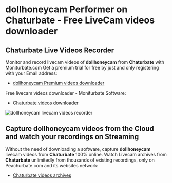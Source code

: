 # dollhoneycam Performer on Chaturbate - Free LiveCam videos downloader

## Chaturbate Live Videos Recorder

Monitor and record livecam videos of **dollhoneycam** from **Chaturbate** with Moniturbate.com
Get a premium trial for free by just and only registering with your Email address:
* [dollhoneycam Premium videos downloader](https://moniturbate.com/request-demo-licence-key.html)

Free livecam videos downloader - Moniturbate Software:
* [Chaturbate videos downloader](https://moniturbate.com/moniturbate-download-software.html)

![dollhoneycam livecam videos recorder](https://peachurnet.com/templates/moniturbate-software.png)


## Capture dollhoneycam videos from the Cloud and watch your recordings on Streaming

Without the need of downloading a software, capture **dollhoneycam** livecam videos from **Chaturbate** 100% online.
Watch Livecam archives from **Chaturbate** unlimitedly from thousands of existing recordings, only on Peachurbate.com and its websites network:
* [Chaturbate videos archives](https://peachurnet.com/)